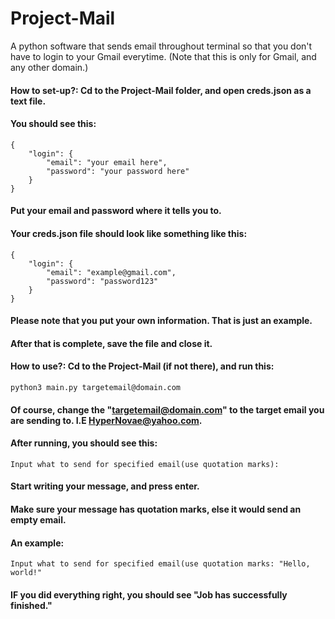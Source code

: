 # Project-Mail
A python software that sends email throughout terminal so that you don't have to login to your Gmail everytime. (Note that this is only for Gmail, and any other domain.)

#### How to set-up?: Cd to the Project-Mail folder, and open creds.json as a text file.
#### You should see this:
```
{ 
	"login": {
		"email": "your email here",
		"password": "your password here"
	}
}
```
#### Put your email and password where it tells you to.
#### Your creds.json file should look like something like this: 
```
{ 
	"login": {
		"email": "example@gmail.com",
		"password": "password123"
	}
}
```
#### Please note that you put your own information. That is just an example.

#### After that is complete, save the file and close it.

#### How to use?: Cd to the Project-Mail (if not there), and run this:
```
python3 main.py targetemail@domain.com 
```
#### Of course, change the "targetemail@domain.com" to the target email you are sending to. I.E HyperNovae@yahoo.com.

#### After running, you should see this:
```
Input what to send for specified email(use quotation marks): 
```
#### Start writing your message, and press enter.
#### Make sure your message has quotation marks, else it would send an empty email.
#### An example:
```
Input what to send for specified email(use quotation marks: "Hello, world!"
```
#### IF you did everything right, you should see "Job has successfully finished."

